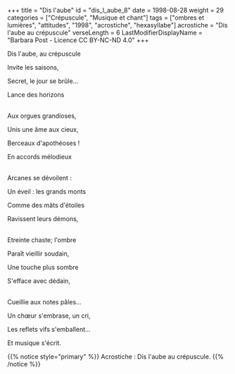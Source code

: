 +++
title = "Dis l'aube"
id = "dis_l_aube_8"
date = 1998-08-28
weight = 29
categories = ["Crépuscule", "Musique et chant"]
tags = ["ombres et lumières", "attitudes", "1998", "acrostiche", "hexasyllabe"]
acrostiche = "Dis l'aube au crépuscule"
verseLength = 6
LastModifierDisplayName = "Barbara Post - Licence CC BY-NC-ND 4.0"
+++

Dis l'aube, au crépuscule

Invite les saisons,

Secret, le jour se brûle...

Lance des horizons

 \
Aux orgues grandioses,

Unis une âme aux cieux,

Berceaux d'apothéoses !

En accords mélodieux

 \
Arcanes se dévoilent :

Un éveil : les grands monts

Comme des mâts d'étoiles

Ravissent leurs démons,

 \
Etreinte chaste; l'ombre

Paraît vieillir soudain,

Une touche plus sombre

S'efface avec dédain,

 \
Cueillie aux notes pâles...

Un chœur s'embrase, un cri,

Les reflets vifs s'emballent...

Et musique s'écrit.

{{% notice style="primary" %}}
Acrostiche : Dis l'aube au crépuscule.
{{% /notice %}}
